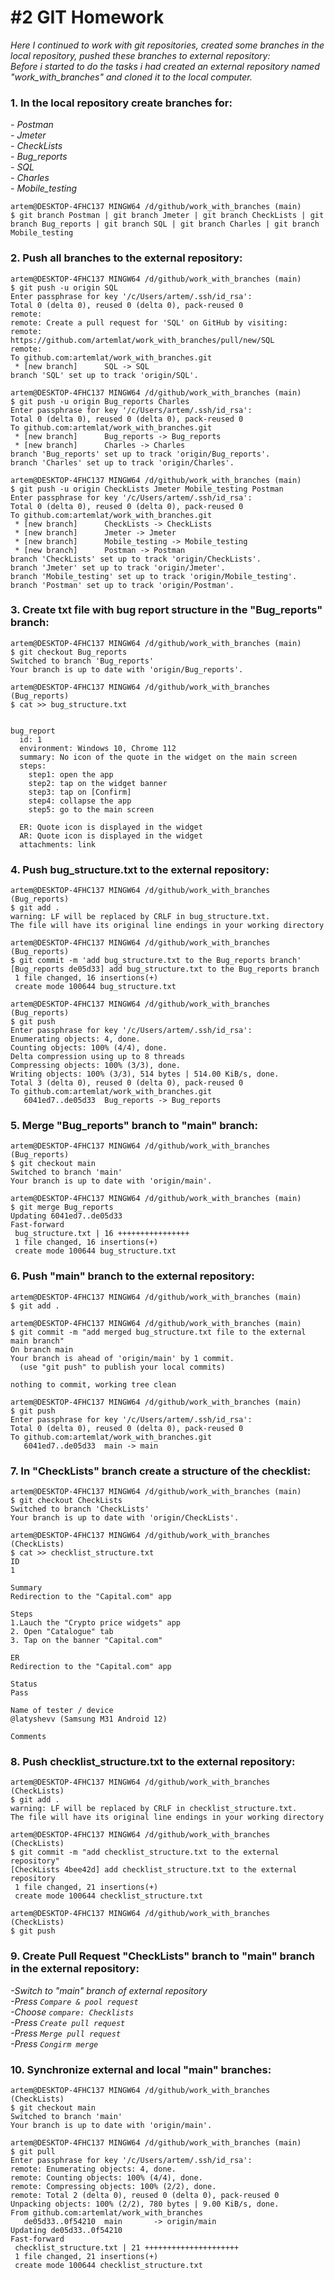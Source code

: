 # #2 GIT Homework  
*Here I continued to work with git repositories, created some branches in the local repository, pushed these branches to external repository:*  
*Before i started to do the tasks i had created an external repository named "work_with_branches" and cloned it to the local computer.*  

### 1. In the local repository create branches for:
*- Postman*  
*- Jmeter*  
*- CheckLists*   
*- Bug_reports*  
*- SQL*  
*- Charles*   
*- Mobile_testing*

```
artem@DESKTOP-4FHC137 MINGW64 /d/github/work_with_branches (main)
$ git branch Postman | git branch Jmeter | git branch CheckLists | git branch Bug_reports | git branch SQL | git branch Charles | git branch Mobile_testing
```

### 2. Push all branches to the external repository:

```
artem@DESKTOP-4FHC137 MINGW64 /d/github/work_with_branches (main)
$ git push -u origin SQL
Enter passphrase for key '/c/Users/artem/.ssh/id_rsa':
Total 0 (delta 0), reused 0 (delta 0), pack-reused 0
remote:
remote: Create a pull request for 'SQL' on GitHub by visiting:
remote:      https://github.com/artemlat/work_with_branches/pull/new/SQL
remote:
To github.com:artemlat/work_with_branches.git
 * [new branch]      SQL -> SQL
branch 'SQL' set up to track 'origin/SQL'.

artem@DESKTOP-4FHC137 MINGW64 /d/github/work_with_branches (main)
$ git push -u origin Bug_reports Charles
Enter passphrase for key '/c/Users/artem/.ssh/id_rsa':
Total 0 (delta 0), reused 0 (delta 0), pack-reused 0
To github.com:artemlat/work_with_branches.git
 * [new branch]      Bug_reports -> Bug_reports
 * [new branch]      Charles -> Charles
branch 'Bug_reports' set up to track 'origin/Bug_reports'.
branch 'Charles' set up to track 'origin/Charles'.

artem@DESKTOP-4FHC137 MINGW64 /d/github/work_with_branches (main)
$ git push -u origin CheckLists Jmeter Mobile_testing Postman
Enter passphrase for key '/c/Users/artem/.ssh/id_rsa':
Total 0 (delta 0), reused 0 (delta 0), pack-reused 0
To github.com:artemlat/work_with_branches.git
 * [new branch]      CheckLists -> CheckLists
 * [new branch]      Jmeter -> Jmeter
 * [new branch]      Mobile_testing -> Mobile_testing
 * [new branch]      Postman -> Postman
branch 'CheckLists' set up to track 'origin/CheckLists'.
branch 'Jmeter' set up to track 'origin/Jmeter'.
branch 'Mobile_testing' set up to track 'origin/Mobile_testing'.
branch 'Postman' set up to track 'origin/Postman'.
```

### 3. Create txt file with bug report structure in the "Bug_reports" branch:  

```
artem@DESKTOP-4FHC137 MINGW64 /d/github/work_with_branches (main)
$ git checkout Bug_reports
Switched to branch 'Bug_reports'
Your branch is up to date with 'origin/Bug_reports'.

artem@DESKTOP-4FHC137 MINGW64 /d/github/work_with_branches (Bug_reports)
$ cat >> bug_structure.txt


bug_report
  id: 1
  environment: Windows 10, Chrome 112
  summary: No icon of the quote in the widget on the main screen
  steps:
    step1: open the app
    step2: tap on the widget banner
    step3: tap on [Confirm]
    step4: collapse the app
    step5: go to the main screen

  ER: Quote icon is displayed in the widget
  AR: Quote icon is displayed in the widget
  attachments: link
```  

### 4. Push bug_structure.txt to the external repository:

```
artem@DESKTOP-4FHC137 MINGW64 /d/github/work_with_branches (Bug_reports)
$ git add .
warning: LF will be replaced by CRLF in bug_structure.txt.
The file will have its original line endings in your working directory

artem@DESKTOP-4FHC137 MINGW64 /d/github/work_with_branches (Bug_reports)
$ git commit -m 'add bug_structure.txt to the Bug_reports branch'
[Bug_reports de05d33] add bug_structure.txt to the Bug_reports branch
 1 file changed, 16 insertions(+)
 create mode 100644 bug_structure.txt

artem@DESKTOP-4FHC137 MINGW64 /d/github/work_with_branches (Bug_reports)
$ git push
Enter passphrase for key '/c/Users/artem/.ssh/id_rsa':
Enumerating objects: 4, done.
Counting objects: 100% (4/4), done.
Delta compression using up to 8 threads
Compressing objects: 100% (3/3), done.
Writing objects: 100% (3/3), 514 bytes | 514.00 KiB/s, done.
Total 3 (delta 0), reused 0 (delta 0), pack-reused 0
To github.com:artemlat/work_with_branches.git
   6041ed7..de05d33  Bug_reports -> Bug_reports
```

### 5. Merge "Bug_reports" branch to "main" branch:  

```
artem@DESKTOP-4FHC137 MINGW64 /d/github/work_with_branches (Bug_reports)
$ git checkout main
Switched to branch 'main'
Your branch is up to date with 'origin/main'.

artem@DESKTOP-4FHC137 MINGW64 /d/github/work_with_branches (main)
$ git merge Bug_reports
Updating 6041ed7..de05d33
Fast-forward
 bug_structure.txt | 16 ++++++++++++++++
 1 file changed, 16 insertions(+)
 create mode 100644 bug_structure.txt
```

### 6. Push "main" branch to the external repository:

```
artem@DESKTOP-4FHC137 MINGW64 /d/github/work_with_branches (main)
$ git add .

artem@DESKTOP-4FHC137 MINGW64 /d/github/work_with_branches (main)
$ git commit -m "add merged bug_structure.txt file to the external main branch"
On branch main
Your branch is ahead of 'origin/main' by 1 commit.
  (use "git push" to publish your local commits)

nothing to commit, working tree clean

artem@DESKTOP-4FHC137 MINGW64 /d/github/work_with_branches (main)
$ git push
Enter passphrase for key '/c/Users/artem/.ssh/id_rsa':
Total 0 (delta 0), reused 0 (delta 0), pack-reused 0
To github.com:artemlat/work_with_branches.git
   6041ed7..de05d33  main -> main
```

### 7. In "CheckLists" branch create a structure of the checklist:

```
artem@DESKTOP-4FHC137 MINGW64 /d/github/work_with_branches (main)
$ git checkout CheckLists
Switched to branch 'CheckLists'
Your branch is up to date with 'origin/CheckLists'.

artem@DESKTOP-4FHC137 MINGW64 /d/github/work_with_branches (CheckLists)
$ cat >> checklist_structure.txt
ID
1

Summary
Redirection to the "Capital.com" app

Steps
1.Lauch the "Crypto price widgets" app
2. Open "Catalogue" tab
3. Tap on the banner "Capital.com"

ER
Redirection to the "Capital.com" app

Status
Pass

Name of tester / device
@latyshevv (Samsung M31 Android 12)

Comments
```

### 8. Push checklist_structure.txt to the external repository:

```
artem@DESKTOP-4FHC137 MINGW64 /d/github/work_with_branches (CheckLists)
$ git add .
warning: LF will be replaced by CRLF in checklist_structure.txt.
The file will have its original line endings in your working directory

artem@DESKTOP-4FHC137 MINGW64 /d/github/work_with_branches (CheckLists)
$ git commit -m "add checklist_structure.txt to the external repository"
[CheckLists 4bee42d] add checklist_structure.txt to the external repository
 1 file changed, 21 insertions(+)
 create mode 100644 checklist_structure.txt

artem@DESKTOP-4FHC137 MINGW64 /d/github/work_with_branches (CheckLists)
$ git push
```

### 9. Create Pull Request "CheckLists" branch to "main" branch in the external repository:  
*-Switch to "main" branch of external repository*    
*-Press `Compare & pool request`*  
*-Choose `compare: Checklists`*  
*-Press `Create pull request`*  
*-Press `Merge pull request`*  
*-Press `Congirm merge`*    

### 10. Synchronize external and local "main" branches:

```
artem@DESKTOP-4FHC137 MINGW64 /d/github/work_with_branches (CheckLists)
$ git checkout main
Switched to branch 'main'
Your branch is up to date with 'origin/main'.

artem@DESKTOP-4FHC137 MINGW64 /d/github/work_with_branches (main)
$ git pull
Enter passphrase for key '/c/Users/artem/.ssh/id_rsa':
remote: Enumerating objects: 4, done.
remote: Counting objects: 100% (4/4), done.
remote: Compressing objects: 100% (2/2), done.
remote: Total 2 (delta 0), reused 0 (delta 0), pack-reused 0
Unpacking objects: 100% (2/2), 780 bytes | 9.00 KiB/s, done.
From github.com:artemlat/work_with_branches
   de05d33..0f54210  main       -> origin/main
Updating de05d33..0f54210
Fast-forward
 checklist_structure.txt | 21 +++++++++++++++++++++
 1 file changed, 21 insertions(+)
 create mode 100644 checklist_structure.txt
```












